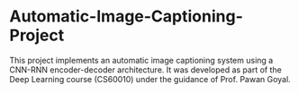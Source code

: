 # Automatic-Image-Captioning-Project
This project implements an automatic image captioning system using a CNN-RNN encoder-decoder architecture. It was developed as part of the Deep Learning course (CS60010)  under the guidance of Prof. Pawan Goyal.
